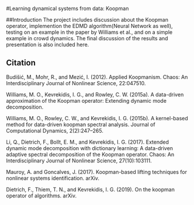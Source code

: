 #Learning dynamical systems from data: Koopman

##Introduction
The project includes discussion about the Koopman operator, implemention the EDMD algorithm(Neural Network as well), testing on an example in the paper by Williams et al., and on a simple example in crowd dynamics. The final discussion of the results and presentation is also included here.


## Citation

Budišić, M., Mohr, R., and Mezić, I. (2012).
Applied Koopmanism.
Chaos: An Interdisciplinary Journal of Nonlinear Science, 22:047510.


Williams, M. O., Kevrekidis, I. G., and Rowley, C. W. (2015a).
A data-driven approximation of the Koopman operator: Extending dynamic mode decomposition.

Williams, M. O., Rowley, C. W., and Kevrekidis, I. G. (2015b).
A kernel-based method for data-driven koopman spectral analysis.
Journal of Computational Dynamics, 2(2):247–265.


Li, Q., Dietrich, F., Bollt, E. M., and Kevrekidis, I. G. (2017).
Extended dynamic mode decomposition with dictionary learning: A data-driven adaptive spectral decomposition of the Koopman operator.
Chaos: An Interdisciplinary Journal of Nonlinear Science, 27(10):103111.


Mauroy, A. and Goncalves, J. (2017).
Koopman-based lifting techniques for nonlinear systems identification.
arXiv.

Dietrich, F., Thiem, T. N., and Kevrekidis, I. G. (2019).
On the koopman operator of algorithms.
arXiv.
